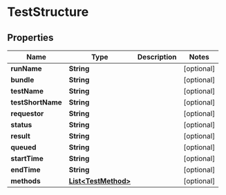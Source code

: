 

# TestStructure


## Properties

| Name | Type | Description | Notes |
|------------ | ------------- | ------------- | -------------|
|**runName** | **String** |  |  [optional] |
|**bundle** | **String** |  |  [optional] |
|**testName** | **String** |  |  [optional] |
|**testShortName** | **String** |  |  [optional] |
|**requestor** | **String** |  |  [optional] |
|**status** | **String** |  |  [optional] |
|**result** | **String** |  |  [optional] |
|**queued** | **String** |  |  [optional] |
|**startTime** | **String** |  |  [optional] |
|**endTime** | **String** |  |  [optional] |
|**methods** | [**List&lt;TestMethod&gt;**](TestMethod.md) |  |  [optional] |



